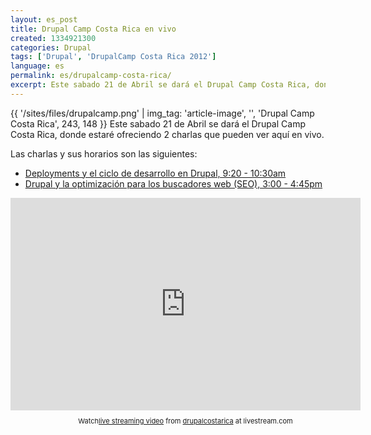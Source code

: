 ```yaml
---
layout: es_post
title: Drupal Camp Costa Rica en vivo
created: 1334921300
categories: Drupal
tags: ['Drupal', 'DrupalCamp Costa Rica 2012']
language: es
permalink: es/drupalcamp-costa-rica/
excerpt: Este sabado 21 de Abril se dará el Drupal Camp Costa Rica, donde estaré ofreciendo 2 charlas que pueden ver aquí en vivo.
---
```

{{ '/sites/files/drupalcamp.png' | img_tag: 'article-image', '', 'Drupal Camp Costa Rica', 243, 148 }}
Este sabado 21 de Abril se dará el Drupal Camp Costa Rica, donde estaré ofreciendo 2 charlas que pueden ver aquí en vivo.

Las charlas y sus horarios son las siguientes:
- [Deployments y el ciclo de desarrollo en Drupal, 9:20 - 10:30am](http://drupalcr.org/en/sesiones/deployments-y-el-ciclo-de-desarrollo-en-drupal)
- [Drupal y la optimización para los buscadores web (SEO), 3:00 - 4:45pm](http://drupalcr.org/en/sesiones/drupal-y-la-optimizaci%C3%B3n-para-los-buscadores-web-seo)

<iframe width="560" height="340" src="http://cdn.livestream.com/embed/drupalcostarica?layout=4&amp;color=0x9de691&amp;autoPlay=false&amp;mute=false&amp;iconColorOver=0x57be46&amp;iconColor=0x459738&amp;allowchat=true&amp;height=340&amp;width=560" style="border:0;outline:0" frameborder="0" scrolling="no"></iframe>
<div style="font-size:11px;padding-top:10px;text-align:center;width:560px">Watch<a
href="http://www.livestream.com/?utm_source=lsplayer&amp;amp;utm_medium=embed&amp;amp;utm_campaign=footerlinks" title="live streaming video">live streaming video</a> 
from 
<a href="http://www.livestream.com/drupalcostarica?utm_source=lsplayer&amp;amp;utm_medium=embed&amp;amp;utm_campaign=footerlinks" title="Watch drupalcostarica at livestream.com">drupalcostarica</a> at livestream.com
</div>
